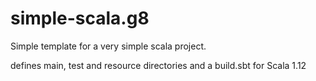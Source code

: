 # simple-scala.g8

Simple template for a very simple scala project.

defines main, test and resource directories and a build.sbt for Scala 1.12
